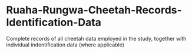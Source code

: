 # Ruaha-Rungwa-Cheetah-Records-Identification-Data
Complete records of all cheetah data employed in the study, together with individual indentification data (where applicable)
